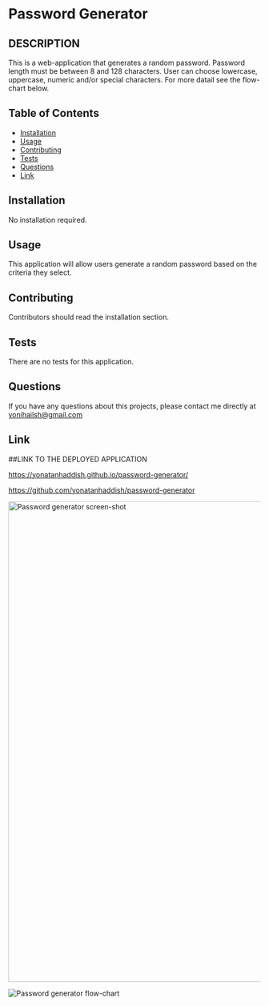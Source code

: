 # Password Generator


## DESCRIPTION
This is a web-application that generates a random password. Password length must be between 8 and 128 characters. User can choose lowercase, uppercase, numeric and/or special characters. For more datail see the flow-chart below.

## Table of Contents
* [Installation](#installation)
* [Usage](#usage)
* [Contributing](#contributing)
* [Tests](#tests)
* [Questions](#questions)
* [Link](#link)

## Installation 
No installation required.

## Usage 
This application will allow users generate a random password based on the criteria they select.

## Contributing 
Contributors should read the installation section. 

## Tests
There are no tests for this application.

## Questions
If you have any questions about this projects, please contact me directly at yonihailsh@gmail.com

## Link

##LINK TO THE DEPLOYED APPLICATION

https://yonatanhaddish.github.io/password-generator/

https://github.com/yonatanhaddish/password-generator

<img width="960" alt="Password generator screen-shot" src="https://user-images.githubusercontent.com/78513952/111094993-d686dc00-8512-11eb-910c-dbe2792ac195.png">

![Password generator flow-chart](https://user-images.githubusercontent.com/78513952/111095136-341b2880-8513-11eb-9760-4cab634c4493.png)





